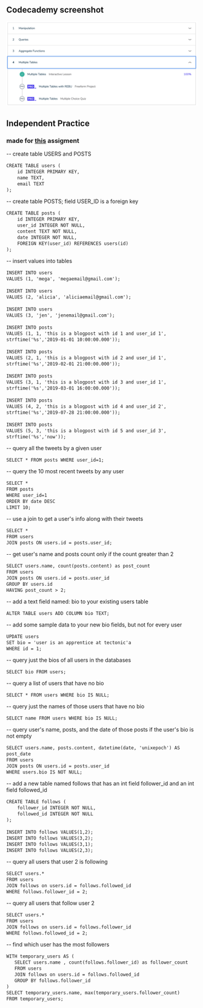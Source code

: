 ## Codecademy screenshot

![screenshot](./Codecademy_SQL_MultipleTable.png)

## Independent Practice

### made for [this](https://github.com/Techtonica/curriculum/blob/master/databases/sql-2.md) assigment

-- create table USERS and POSTS

    CREATE TABLE users (
        id INTEGER PRIMARY KEY,
        name TEXT,
        email TEXT
    );

-- create table POSTS; field USER_ID is a foreign key

    CREATE TABLE posts (
        id INTEGER PRIMARY KEY,
        user_id INTEGER NOT NULL,
        content TEXT NOT NULL,
        date INTEGER NOT NULL,
        FOREIGN KEY(user_id) REFERENCES users(id)
    );

-- insert values into tables

    INSERT INTO users
    VALUES (1, 'mega', 'megaemail@gmail.com');
    
    INSERT INTO users
    VALUES (2, 'alicia', 'aliciaemail@gmail.com');
    
    INSERT INTO users
    VALUES (3, 'jen', 'jenemail@gmail.com');
    
    INSERT INTO posts
    VALUES (1, 1, 'this is a blogpost with id 1 and user_id 1', strftime('%s','2019-01-01 10:00:00.000'));
    
    INSERT INTO posts
    VALUES (2, 1, 'this is a blogpost with id 2 and user_id 1', strftime('%s','2019-02-01 21:00:00.000'));
    
    INSERT INTO posts
    VALUES (3, 1, 'this is a blogpost with id 3 and user_id 1', strftime('%s','2019-03-01 16:00:00.000'));
    
    INSERT INTO posts
    VALUES (4, 2, 'this is a blogpost with id 4 and user_id 2', strftime('%s','2019-07-28 21:00:00.000'));
    
    INSERT INTO posts
    VALUES (5, 3, 'this is a blogpost with id 5 and user_id 3', strftime('%s','now'));

-- query all the tweets by a given user

    SELECT * FROM posts WHERE user_id=1;

-- query the 10 most recent tweets by any user

    SELECT * 
    FROM posts 
    WHERE user_id=1
    ORDER BY date DESC
    LIMIT 10;

-- use a join to get a user's info along with their tweets

    SELECT *
    FROM users
    JOIN posts ON users.id = posts.user_id;

-- get user's name and posts count only if the count greater than 2

    SELECT users.name, count(posts.content) as post_count
    FROM users
    JOIN posts ON users.id = posts.user_id
    GROUP BY users.id
    HAVING post_count > 2;

-- add a text field named: bio to your existing users table

    ALTER TABLE users ADD COLUMN bio TEXT;

-- add some sample data to your new bio fields, but not for every user

    UPDATE users 
    SET bio = 'user is an apprentice at tectonic'a
    WHERE id = 1;

-- query just the bios of all users in the databases

    SELECT bio FROM users;

-- query a list of users that have no bio

    SELECT * FROM users WHERE bio IS NULL;

-- query just the names of those users that have no bio

    SELECT name FROM users WHERE bio IS NULL;

-- query user's name, posts, and the date of those posts if the user's bio is not empty

    SELECT users.name, posts.content, datetime(date, 'unixepoch') AS post_date
    FROM users
    JOIN posts ON users.id = posts.user_id
    WHERE users.bio IS NOT NULL;

-- add a new table named follows that has an int field follower_id and an int field followed_id

    CREATE TABLE follows (
        follower_id INTEGER NOT NULL,
        followed_id INTEGER NOT NULL
    );

    INSERT INTO follows VALUES(1,2);
    INSERT INTO follows VALUES(3,2);
    INSERT INTO follows VALUES(3,1);
    INSERT INTO follows VALUES(2,3);

-- query all users that user 2 is following

    SELECT users.* 
    FROM users
    JOIN follows on users.id = follows.followed_id
    WHERE follows.follower_id = 2;

-- query all users that follow user 2

    SELECT users.* 
    FROM users
    JOIN follows on users.id = follows.follower_id
    WHERE follows.followed_id = 2;

-- find which user has the most followers

    WITH temporary_users AS (
       SELECT users.name , count(follows.follower_id) as follower_count
       FROM users
       JOIN follows on users.id = follows.followed_id
       GROUP BY follows.follower_id
    )
    SELECT temporary_users.name, max(temporary_users.follower_count)
    FROM temporary_users;
